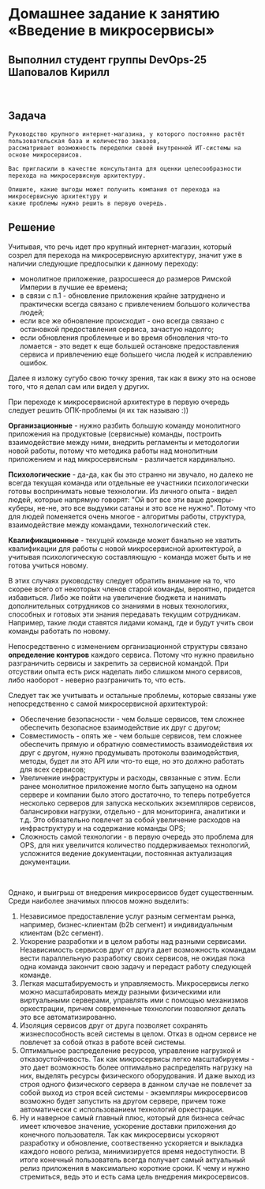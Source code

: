 # Домашнее задание к занятию «Введение в микросервисы»

## Выполнил студент группы DevOps-25 Шаповалов Кирилл

<br />

Задача
------

```
Руководство крупного интернет-магазина, у которого постоянно растёт пользовательская база и количество заказов,
рассматривает возможность переделки своей внутренней ИТ-системы на основе микросервисов.

Вас пригласили в качестве консультанта для оценки целесообразности перехода на микросервисную архитектуру.

Опишите, какие выгоды может получить компания от перехода на микросервисную архитектуру и 
какие проблемы нужно решить в первую очередь.
```

Решение
-------

Учитывая, что речь идет про крупный интернет-магазин, который созрел для перехода на микросервисную архитектуру, значит уже в наличии следующие предпосылки к данному переходу:

* монолитное приложение, разросшееся до размеров Римской Империи в лучшие ее времена;
* в связи с п.1 - обновление приложения крайне затруднено и практически всегда связано с привлечением большого количества людей;
* если все же обновление происходит - оно всегда связано с остановкой предоставления сервиса, зачастую надолго;
* если обновления проблемные и во время обновления что-то ломается - это ведет к еще большей остановке предоставления сервиса и привлечению еще большего числа людей к исправлению ошибок.

Далее я изложу сугубо свою точку зрения, так как я вижу это на основе того, что я делал сам или видел у других.

При переходе к микросервисной архитектуре в первую очередь следует решить ОПК-проблемы (я их так называю :))

**Организационные** - нужно разбить большую команду монолитного приложения на продуктовые (сервисные) команды, построить взаимодействие между ними, внедрить регламенты и методологии новой работы, потому что методика работы над монолитным приложением и над микросервисным - различается кардинально.

**Психологические** - да-да, как бы это странно ни звучало, но далеко не всегда текущая команда или отдельные ее участники психологически готовы воспринимать новые технологии. Из личного опыта - видел людей, которые напрямую говорят: "Ой вот все эти ваше докеры-куберы, не-не, это все выдумки сатаны и это все не нужно". Потому что для людей поменяется очень многое - алгоритмы работы, структура, взаимодействие между командами, технологический стек.

**Квалификационные** - текущей команде может банально не хватить квалификации для работы с новой микросервисной архитектурой, а учитывая психологическую составляющую - команда может быть и не готова учиться новому. 

В этих случаях руководству следует обратить внимание на то, что скорее всего от некоторых членов старой команды, вероятно, придется избавиться. Либо же пойти на увеличение бюджета и нанимать дополнительных сотрудников со знаниями в новых технологиях, способных и готовых эти знания передавать текущим сотрудникам. Например, такие люди ставятся лидами команд, где и будут учить свои команды работать по новому.

Непосредственно с изменением организационной структуры связано **определение контуров** каждого сервиса. Потому что нужно правильно разграничить сервисы и закрепить за сервисной командой. При отсуствии опыта есть риск наделать либо слишком много сервисов, либо наоборот - неверно разграничить то, что есть.

Следует так же учитывать и остальные проблемы, которые связаны уже непосредственно с самой микросервисной архитектурой:

* Обеспечение безопасности - чем больше сервисов, тем сложнее обеспечить безопасное взаимодействие их друг с другом;
* Совместимость - опять же - чем больше сервисов, тем сложнее обеспечить прямую и обратную совместимость взаимодействия их друг с другом, нужно продумывать протоколы взаимодействия, методы, будет ли это API или что-то еще, но это должно работать для всех сервисов;
* Увеличение инфраструктуры и расходы, связанные с этим. Если ранее монолитное приложение могло быть запущено на одном сервере и компании было этого достаточно, то теперь потребуется несколько серверов для запуска нескольких экземпляров сервисов, балансировки нагрузки, отдельно - для мониторинга, аналитики и т.д. Это обязательно повлечет за собой увеличение расходов на инфраструктуру и на содержание команды OPS;
* Сложность самой технологии - в первую очередь это проблема для OPS, для них увеличится количество поддерживаемых технологий, усложнится ведение документации, постоянная актуализация документации.

<br />

Однако, и выигрыш от внедрения микросервисов будет существенным. Среди наиболее значимых плюсов можно выделить:

1. Независимое предоставление услуг разным сегментам рынка, например, бизнес-клиентам (b2b сегмент) и индивидуальным клиентам (b2c сегмент).
2. Ускорение разработки и в целом работы над разными сервисами. Независимость сервисов друг от друга дает возможность командам вести параллельную разработку своих сервисов, не ожидая пока одна команда закончит свою задачу и передаст работу следующей команде.
3. Легкая масштабируемость и управляемость. Микросервисы легко можно масштабировать между разными физическими или виртуальными серверами, управлять ими с помощью механизмов оркестрации, причем современные технологии позволяют делать это все автоматизированно.
4. Изоляция сервисов друг от друга позволяет сохранять жизнеспособность всей системы в целом. Отказ в одном сервисе не повлечет за собой отказ в работе всей системы.
5. Оптимальное распределение ресурсов, управление нагрузкой и отказоустойчивость. Так как микросервисы легко масштабируемы - это дает возможность более оптимально распределять нагрузку на них, выделять ресурсы физического оборудования. И даже выход из строя одного физического сервера в данном случае не повлечет за собой выход из строя всей системы - экземпляры микросервисов возможно будет запустить на другом сервере, причем тоже автоматически с использованием технологий оркестрации.
6. Ну и наверное самый главный плюс, который для бизнеса сейчас имеет ключевое значение, ускорение доставки приложения до конечного пользователя. Так как микросервисы ускоряют разработку и обновление, соотвественно ускоряется и выкладка каждого нового релиза, минимизируется время недоступности. В итоге конечный пользователь всегда получает самый актуальный релиз приложения в максимально короткие сроки. К чему и нужно стремиться, ведь это и есть сама цель внедрения микросервисов.
